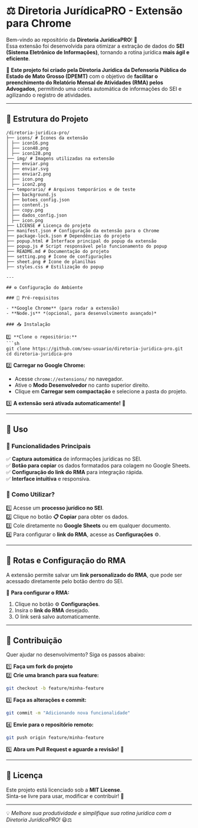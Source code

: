 # ⚖️ Diretoria JurídicaPRO - Extensão para Chrome

Bem-vindo ao repositório da **Diretoria JurídicaPRO**! 📑  
Essa extensão foi desenvolvida para otimizar a extração de dados do **SEI (Sistema Eletrônico de Informações)**, tornando a rotina jurídica **mais ágil e eficiente**.  

🚀 **Este projeto foi criado pela Diretoria Jurídica da Defensoria Pública do Estado de Mato Grosso (DPEMT)** com o objetivo de **facilitar o preenchimento do Relatório Mensal de Atividades (RMA) pelos Advogados**, permitindo uma coleta automática de informações do SEI e agilizando o registro de atividades.

---

## 📂 Estrutura do Projeto



```
/diretoria-juridica-pro/ 
├── icons/ # Ícones da extensão 
│ ├── icon16.png 
│ ├── icon48.png 
│ ├── icon128.png 
├── img/ # Imagens utilizadas na extensão 
│ ├── enviar.png 
│ ├── enviar.svg 
│ ├── enviar2.png 
│ ├── icon.png 
│ ├── icon2.png 
├── temporario/ # Arquivos temporários e de teste 
│ ├── background.js 
│ ├── botoes_config.json 
│ ├── content.js 
│ ├── copy.png 
│ ├── dados_config.json 
│ ├── icon.png 
├── LICENSE # Licença do projeto 
├── manifest.json # Configuração da extensão para o Chrome 
├── package-lock.json # Dependências do projeto 
├── popup.html # Interface principal do popup da extensão 
├── popup.js # Script responsável pelo funcionamento do popup 
├── README.md # Documentação do projeto 
├── setting.png # Ícone de configurações 
├── sheet.png # Ícone de planilhas 
├── styles.css # Estilização do popup

---

## ⚙️ Configuração do Ambiente

### 📌 Pré-requisitos

- **Google Chrome** (para rodar a extensão)
- **Node.js** *(opcional, para desenvolvimento avançado)*

### 📥 Instalação

1️⃣ **Clone o repositório:**  
```sh
git clone https://github.com/seu-usuario/diretoria-juridica-pro.git
cd diretoria-juridica-pro
```

2️⃣ **Carregar no Google Chrome:**  
- Acesse `chrome://extensions/` no navegador.
- Ative o **Modo Desenvolvedor** no canto superior direito.
- Clique em **Carregar sem compactação** e selecione a pasta do projeto.

3️⃣ **A extensão será ativada automaticamente!** 🎯  

---

## 🚀 Uso

### 🔧 Funcionalidades Principais

✅ **Captura automática** de informações jurídicas no SEI.  
✅ **Botão para copiar** os dados formatados para colagem no Google Sheets.  
✅ **Configuração do link do RMA** para integração rápida.  
✅ **Interface intuitiva** e responsiva.  

### 📌 Como Utilizar?

1️⃣ Acesse um **processo jurídico no SEI**.  
2️⃣ Clique no botão **📋 Copiar** para obter os dados.  
3️⃣ Cole diretamente no **Google Sheets** ou em qualquer documento.  
4️⃣ Para configurar o **link do RMA**, acesse as **Configurações** ⚙️.  

---

## 🔗 Rotas e Configuração do RMA

A extensão permite salvar um **link personalizado do RMA**, que pode ser acessado diretamente pelo botão dentro do SEI.  

🔹 **Para configurar o RMA:**  
1. Clique no botão ⚙️ **Configurações**.  
2. Insira o **link do RMA** desejado.  
3. O link será salvo automaticamente.  

---

## 🤝 Contribuição

Quer ajudar no desenvolvimento? Siga os passos abaixo:

1️⃣ **Faça um fork do projeto**  
2️⃣ **Crie uma branch para sua feature:**  
   ```sh
   git checkout -b feature/minha-feature
   ```
3️⃣ **Faça as alterações e commit:**  
   ```sh
   git commit -m "Adicionando nova funcionalidade"
   ```
4️⃣ **Envie para o repositório remoto:**  
   ```sh
   git push origin feature/minha-feature
   ```
5️⃣ **Abra um Pull Request e aguarde a revisão!** 🚀  

---

## 📜 Licença

Este projeto está licenciado sob a **MIT License**.  
Sinta-se livre para usar, modificar e contribuir! 🎉  

---

💡 *Melhore sua produtividade e simplifique sua rotina jurídica com a Diretoria JurídicaPRO!* 😃⚖️

